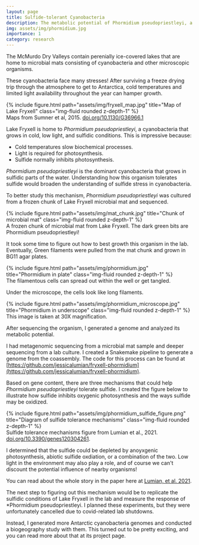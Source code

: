 ```yaml
---
layout: page
title: Sulfide-tolerant Cyanobacteria
description: The metabolic potential of Phormidium pseudopriestleyi, a sulfide-tolerant Antarctic cyanobacteria
img: assets/img/phormidium.jpg
importance: 1
category: research
---
```


The McMurdo Dry Valleys contain perenially ice-covered lakes that are home to microbial mats consisting of cyanobacteria 
and other microscopic organisms. 

These cyanobacteria face many stresses! After surviving a freeze drying trip through the  atmosphere to get to Antarctica, 
cold temperatures and limited light availability throughout the year can hamper growth.

<div class="row">
    <div class="col-sm mt-3 mt-md-0">
        {% include figure.html path="assets/img/fryxell_map.jpg" title="Map of Lake Fryxell" class="img-fluid rounded z-depth-1" %}
    </div>
</div>
<div class="caption">
    Maps from Sumner et al, 2015. <a href="https://doi.org/10.1130/G36966.1">doi.org/10.1130/G36966.1</a>
</div>

Lake Fryxell is home to *Phormidium pseudopriestleyi*, a cyanobacteria that grows in cold, low light, and sulfidic conditions.
This is impressive because:

- Cold temperatures slow biochemical processes. 
- Light is required for photosynthesis. 
- Sulfide normally inhibits photosynthesis. 

*Phormidium pseudopriestleyi* is the dominant cyanobacteria that grows in sulfidic parts of the water. Understanding how this organism
tolerates sulfide would broaden the understanding of sulfide stress in cyanobacteria.

To better study this mechanism, *Phormidium pseudopriestleyi* was cultured from a frozen chunk of Lake Fryxell microbial mat and sequenced. 

<div class="row">
    <div class="col-sm mt-3 mt-md-0">
        {% include figure.html path="assets/img/mat_chunk.jpg" title="Chunk of microbial mat" class="img-fluid rounded z-depth-1" %}
    </div>
</div>
<div class="caption">
    A frozen chunk of microbial mat from Lake Fryxell. The dark green bits are Phormidium pseudopriestleyi!
</div>

It took some time to figure out how to best growth this organism in the lab. Eventually, Green filaments were pulled from the mat chunk and grown in BG11 agar plates.

<div class="row">
    <div class="col-sm mt-3 mt-md-0">
        {% include figure.html path="assets/img/phormidium.jpg" title="Phormidium in plate" class="img-fluid rounded z-depth-1" %}
    </div>
</div>
<div class="caption">
    The filamentous cells can spread out within the well or get tangled.
</div>

Under the microscope, the cells look like long filaments.

<div class="row">
    <div class="col-sm mt-3 mt-md-0">
        {% include figure.html path="assets/img/phormidium_microscope.jpg" title="Phormidium in underscope" class="img-fluid rounded z-depth-1" %}
    </div>
</div>
<div class="caption">
    This image is taken at 30X magnification.
</div>

After sequencing the organism, I generated a genome and analyzed its metabolic potential. 

I had metagenomic sequencing from a microbial mat sample and deeper sequencing from a lab culture. I created a Snakemake pipeline to generate a genome
from the coassembly. The code for this process can be found at [https://github.com/jessicalumian/fryxell-phormidium](https://github.com/jessicalumian/fryxell-phormidium).

Based on gene content, there are three mechanisms
that could help *Phormidium pseudopriestleyi* tolerate sulfide. I created the figure below to illustrate how sulfide inhibits oxygenic photosynthesis
and the ways sulfide may be oxidized.

<div class="row">
    <div class="col-sm mt-3 mt-md-0">
        {% include figure.html path="assets/img/phormidium_sulfide_figure.png" title="Diagram of sulfide tolerance mechanisms" class="img-fluid rounded z-depth-1" %}
    </div>
</div>
<div class="caption">
    Sulfide tolerance mechanisms figure from Lumian et al., 2021. <a href="https://doi.org/10.3390/genes12030426">doi.org/10.3390/genes120304261</a>.
</div>

I determined that the sulfide could be depleted by anoyxgenic photosynthesis, abiotic sulfide oxdiation, or a combination of the two. Low light in
the environment may also play a role, and of course we can't discount the potential influence of nearby organisms!

You can read about the whole story in the paper here at [Lumian, et al. 2021](https://doi.org/10.3390/genes12030426).

The next step to figuring out this mechanism would be to replicate the sulfidic conditions of Lake Fryxell in the lab and measure the response of 
*Phormidium pseudopriestleyi. I planned these experiments, but they were unfortunately cancelled due to covid-related lab shutdowns.

Instead, I generated more Antarctic cyanobacteria genomes and conducted a biogeography study with them. This turned out to be pretty exciting, and you can read more 
about that at its project page.

